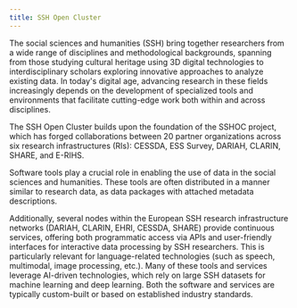 ```yaml
---
title: SSH Open Cluster
---
```


The social sciences and humanities (SSH) bring together researchers from a wide range of disciplines and methodological backgrounds, spanning from those studying cultural heritage using 3D digital technologies to interdisciplinary scholars exploring innovative approaches to analyze existing data. In today's digital age, advancing research in these fields increasingly depends on the development of specialized tools and environments that facilitate cutting-edge work both within and across disciplines.

The SSH Open Cluster builds upon the foundation of the SSHOC project, which has forged collaborations between 20 partner organizations across six research infrastructures (RIs): CESSDA, ESS Survey, DARIAH, CLARIN, SHARE, and E-RIHS.

Software tools play a crucial role in enabling the use of data in the social sciences and humanities. These tools are often distributed in a manner similar to research data, as data packages with attached metadata descriptions.

Additionally, several nodes within the European SSH research infrastructure networks (DARIAH, CLARIN, EHRI, CESSDA, SHARE) provide continuous services, offering both programmatic access via APIs and user-friendly interfaces for interactive data processing by SSH researchers. This is particularly relevant for language-related technologies (such as speech, multimodal, image processing, etc.). Many of these tools and services leverage AI-driven technologies, which rely on large SSH datasets for machine learning and deep learning. Both the software and services are typically custom-built or based on established industry standards.
